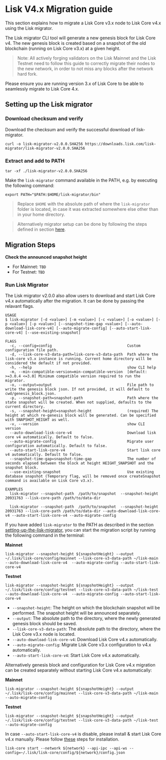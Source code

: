 # Lisk V4.x Migration guide

This section explains how to migrate a Lisk Core v3.x node to Lisk Core v4.x using the Lisk migrator.

The Lisk migrator CLI tool will generate a new genesis block for Lisk Core v4.
The new genesis block is created based on a snapshot of the old blockchain (running on Lisk Core v3.x) at a given height.

> Note: All actively forging validators on the Lisk Mainnet and the Lisk Testnet need to follow this guide to correctly migrate their nodes to the new network, in order to not miss any blocks after the network hard fork.

Please ensure you are running version 3.x of Lisk Core to be able to seamlessly migrate to Lisk Core 4.x.

## Setting up the Lisk migrator

### Download checksum and verify

Download the checksum and verify the successful download of lisk-migrator.

```
curl -o lisk-migrator-v2.0.0.SHA256 https://downloads.lisk.com/lisk-migrator/lisk-migrator-v2.0.0.SHA256
```

### Extract and add to PATH

```
tar -xf ./lisk-migrator-v2.0.0.SHA256
```

Make the `lisk-migrator` command available in the PATH, e.g. by executing the following command:

```
export PATH="$PATH:$HOME/lisk-migrator/bin"
```

> Replace `$HOME` with the absolute path of where the `lisk-migrator` folder is located, in case it was extracted somewhere else other than in your home directory.

> Alternatively migrator setup can be done by following the steps defined in section [here](../README.md).

## Migration Steps

**Check the announced snapshot height**

- For Mainnet: `TBD`
- For Testnet: `TBD`

### Run Lisk Migrator

The Lisk migrator v2.0.0 also allow users to download and start Lisk Core v4.x automatically after the migration. It can be done by passing the relavant flags.

```
USAGE
$ lisk-migrator [-d <value>] [-m <value>] [-c <value>] [-o <value>] [-p <value>] [-p <value>] [--snapshot-time-gap <value>] [--auto-download-lisk-core-v4] [--auto-migrate-config] [--auto-start-lisk-core-v4] [--use-existing-snapshot]

FLAGS
  -c, --config=config                                  Custom configuration file path.
  -d, --lisk-core-v3-data-path=lisk-core-v3-data-path  Path where the lisk-core v3.x instance is running. Current home directory will be considered the default if not provided.
  -h, --help                                           show CLI help
  -m, --min-compatible-version=min-compatible-version  [default: >=3.0.4 <=3.0] Minimum compatible version required to run the migrator.
  -o, --output=output                                  File path to write the genesis block json. If not provided, it will default to cwd/genesis_block.json.
  -p, --snapshot-path=snapshot-path                    Path where the state snapshot will be created. When not supplied, defaults to the current directory.
  -s, --snapshot-height=snapshot-height                (required) The height at which re-genesis block will be generated. Can be specified with SNAPSHOT_HEIGHT as well.
  -v, --version                                        show CLI version
  --auto-download-lisk-core-v4                         Download lisk core v4 automatically. Default to false.
  --auto-migrate-config                                Migrate user configuration automatically. Default to false.
  --auto-start-lisk-core-v4                            Start lisk core v4 automatically. Default to false.
  --snapshot-time-gap=snapshot-time-gap                The number of seconds elapsed between the block at height HEIGHT_SNAPSHOT and the snapshot block.
  --use-existing-snapshot                              Use existing database snapshot (Temporary flag, will be removed once createSnapshot command is available on Lisk Core v3.x).

EXAMPLES
  lisk-migrator --snapshot-path  /path/to/snapshot  --snapshot-height 20931763 --lisk-core-path /path/to/data-dir

  lisk-migrator --snapshot-path  /path/to/snapshot  --snapshot-height 20931763 --lisk-core-path /path/to/data-dir --auto-download-lisk-core-v4 --auto-start-lisk-core-v4 --auto-migrate-config
```

If you have added `lisk-migrator` to the PATH as described in the section [setting-up-the-lisk-migrator](#setting-up-the-lisk-migrator), you can start the migration script by running the following command in the terminal:

**Mainnet**

```
lisk-migrator --snapshot-height ${snapshotHeight} --output ~/.lisk/lisk-core/config/mainnet --lisk-core-v3-data-path ~/lisk-main --auto-download-lisk-core-v4  --auto-migrate-config --auto-start-lisk-core-v4
```

**Testnet**

```
lisk-migrator --snapshot-height ${snapshotHeight} --output ~/.lisk/lisk-core/config/testnet --lisk-core-v3-data-path ~/lisk-test --auto-download-lisk-core-v4  --auto-migrate-config --auto-start-lisk-core-v4
```

- `--snapshot-height`:
  The height on which the blockchain snapshot will be performed.
  The snapshot height will be announced separately.
- `--output`:
  The absolute path to the directory, where the newly generated genesis block should be saved.
- `--lisk-core-v3-data-path`:
  The absolute path to the directory, where the Lisk Core v3.x node is located.
- `--auto-download-lisk-core-v4`:
  Download Lisk Core v4.x automatically.
- `--auto-migrate-config`:
  Migrate Lisk Core v3.x configuration to v4.x automatically.
- `--auto-start-lisk-core-v4`:
  Start Lisk Core v4.x automatically.

Alternatively genesis block and configuration for Lisk Core v4.x migration can be created separately without starting Lisk Core v4.x automatically:

**Mainnet**

```
lisk-migrator --snapshot-height ${snapshotHeight} --output ~/.lisk/lisk-core/config/mainnet --lisk-core-v3-data-path ~/lisk-main --auto-migrate-config
```

**Testnet**

```
lisk-migrator --snapshot-height ${snapshotHeight} --output ~/.lisk/lisk-core/config/testnet --lisk-core-v3-data-path ~/lisk-test --auto-migrate-config
```

In case `--auto-start-lisk-core-v4` is disable, please install & start Lisk Core v4.x manually.
Please follow [these](https://github.com/LiskHQ/lisk-core/blob/development/README.md#installation) steps for installation.

```
lisk-core start --network ${network} --api-ipc --api-ws --config=~/.lisk/lisk-core/config/${network}/config.json
```
